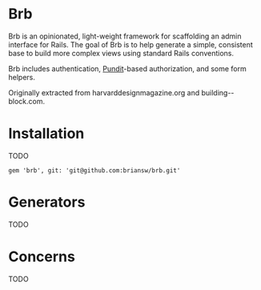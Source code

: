 # Brb

Brb is an opinionated, light-weight framework for scaffolding an admin interface for Rails. The goal of Brb is to help generate a simple, consistent base to build more complex views using standard Rails conventions.

Brb includes authentication, [Pundit](https://github.com/elabs/pundit)-based authorization, and some form helpers.

Originally extracted from harvarddesignmagazine.org and building--block.com.

# Installation

TODO

`gem 'brb', git: 'git@github.com:briansw/brb.git'`

# Generators

TODO

# Concerns

TODO
